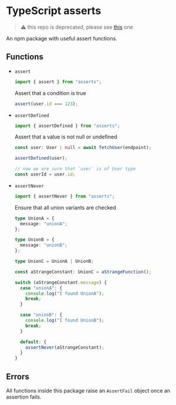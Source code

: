 # TypeScript asserts

> ⚠️ this repo is deprecated, please see [this](https://github.com/nullndr/tsutils) one 

An npm package with useful assert functions.

## Functions

- `assert`

  ```typescript
  import { assert } from "asserts";
  ```

  Assert that a condition is true

  ```typescript
  assert(user.id === 123);
  ```

- `assertDefined`

  ```typescript
  import { assertDefined } from "asserts";
  ```

  Assert that a value is not null or undefined

  ```typescript
  const user: User | null = await fetchUser(endpoint);

  assertDefined(user);

  // now we are sure that `user` is of User type
  const userId = user.id;
  ```

- `assertNever`

  ```typescript
  import { assertNever } from "asserts";
  ```

  Ensure that all union variants are checked

  ```typescript
  type UnionA = {
    message: "unionA";
  };

  type UnionB = {
    message: "unionB";
  };

  type UnionC = UnionA | UnionB;

  const aStrangeConstant: UnionC = aStrangeFunction();

  switch (aStrangeConstant.message) {
    case "unionA": {
      console.log("I found UnionA");
      break;
    }

    case "unionB": {
      console.log("I found UnionB");
      break;
    }

    default: {
      assertNever(aStrangeConstant);
    }
  }
  ```

## Errors

All functions inside this package raise an `AssertFail` object once an assertion fails.
